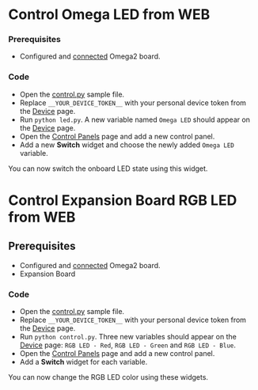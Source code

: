 # Control Omega LED from WEB

### Prerequisites

- Configured and [connected](/#connecting-a-new-device) Omega2 board.

### Code

- Open the [control.py](https://github.com/cloud4rpi/cloud4rpi-omega2-python/blob/master/control.py) sample file.
- Replace `__YOUR_DEVICE_TOKEN__` with your personal device token from the [Device](https://cloud4rpi.io/devices) page.
- Run `python led.py`. A new variable named `Omega LED` should appear on the [Device](https://cloud4rpi.io/devices) page.
- Open the [Control Panels](https://cloud4rpi.io/control-panels/) page and add a new control panel.
- Add a new **Switch** widget and choose the newly added `Omega LED` variable.

You can now switch the onboard LED state using this widget.


# Control Expansion Board RGB LED from WEB

## Prerequisites

- Configured and [connected](/#connecting-a-new-device) Omega2 board.
- Expansion Board

### Code

<!-- MERGE THE EXAMPLES !!! -->

- Open the [control.py](https://github.com/cloud4rpi/cloud4rpi-omega2-python/blob/master/led.py) sample file.
- Replace `__YOUR_DEVICE_TOKEN__` with your personal device token from the [Device](https://cloud4rpi.io/devices) page.
- Run `python control.py`. Three new variables should appear on the [Device](https://cloud4rpi.io/devices) page: `RGB LED - Red`, `RGB LED - Green` and `RGB LED - Blue`.
- Open the [Control Panels](https://cloud4rpi.io/control-panels/) page and add a new control panel.
- Add a **Switch** widget for each variable.

You can now change the RGB LED color using these widgets.
